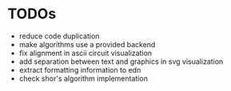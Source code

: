 # TODOs

* reduce code duplication
* make algorithms use a provided backend
* fix alignment in ascii circuit visualization
* add separation between text and graphics in svg visualization
* extract formatting information to edn
* check shor's algorithm implementation
